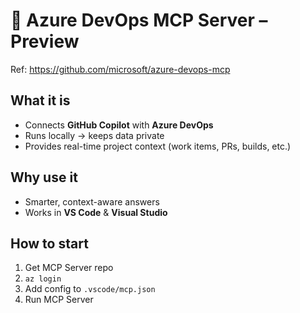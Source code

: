 # 🔹 Azure DevOps MCP Server – Preview
Ref: https://github.com/microsoft/azure-devops-mcp

## What it is
- Connects **GitHub Copilot** with **Azure DevOps**  
- Runs locally → keeps data private  
- Provides real-time project context (work items, PRs, builds, etc.)  

## Why use it
- Smarter, context-aware answers  
- Works in **VS Code** & **Visual Studio**  

## How to start
1. Get MCP Server repo  
2. `az login`  
3. Add config to `.vscode/mcp.json`  
4. Run MCP Server  
